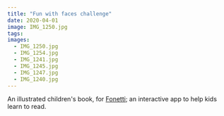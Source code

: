 ```yaml
---
title: "Fun with faces challenge"
date: 2020-04-01
image: IMG_1250.jpg
tags:
images:
  - IMG_1250.jpg
  - IMG_1254.jpg
  - IMG_1241.jpg
  - IMG_1245.jpg
  - IMG_1247.jpg
  - IMG_1240.jpg
---
```


An illustrated children's book, for [Fonetti](https://www.fonetti.com/); an interactive app to help kids learn to read.
